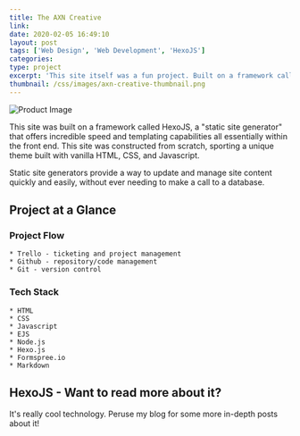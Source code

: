 ```yaml
---
title: The AXN Creative
link: 
date: 2020-02-05 16:49:10
layout: post
tags: ['Web Design', 'Web Development', 'HexoJS']
categories: 
type: project
excerpt: 'This site itself was a fun project. Built on a framework called HexoJS, it offers incredible speed and templating capabilities all essentially within the front end.'
thumbnail: /css/images/axn-creative-thumbnail.png
---
```

![Product Image](/css/images/axn-creative-thumbnail.png "Logo")

This site was built on a framework called HexoJS, a "static site generator" that offers incredible speed and templating capabilities all essentially within the front end. This site was constructed from scratch, sporting a unique theme built with vanilla HTML, CSS, and Javascript.

Static site generators provide a way to update and manage site content quickly and easily, without ever needing to make a call to a database. 

## Project at a Glance

### Project Flow
    * Trello - ticketing and project management
    * Github - repository/code management
    * Git - version control

### Tech Stack
    * HTML
    * CSS
    * Javascript
    * EJS
    * Node.js
    * Hexo.js
    * Formspree.io
    * Markdown

## HexoJS - Want to read more about it? 
It's really cool technology. Peruse my blog for some more in-depth posts about it! 